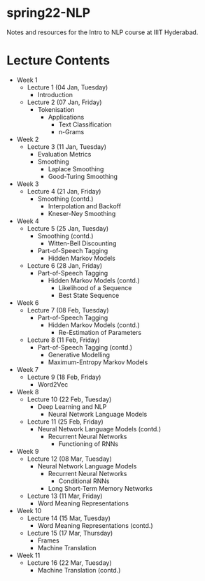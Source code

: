 # spring22-NLP
Notes and resources for the Intro to NLP course at IIIT Hyderabad.

# Lecture Contents
* Week 1
    - Lecture 1 (04 Jan, Tuesday)
        - Introduction
    - Lecture 2 (07 Jan, Friday)
        - Tokenisation
            - Applications
                - Text Classification
                - n-Grams
* Week 2
    - Lecture 3 (11 Jan, Tuesday)
        - Evaluation Metrics
        - Smoothing
            - Laplace Smoothing
            - Good-Turing Smoothing
* Week 3
    - Lecture 4 (21 Jan, Friday)
        - Smoothing (contd.)
            - Interpolation and Backoff
            - Kneser-Ney Smoothing
* Week 4
    - Lecture 5 (25 Jan, Tuesday)
        - Smoothing (contd.)
            - Witten-Bell Discounting
        - Part-of-Speech Tagging
            - Hidden Markov Models
    - Lecture 6 (28 Jan, Friday)
        - Part-of-Speech Tagging
            - Hidden Markov Models (contd.)
                - Likelihood of a Sequence
                - Best State Sequence
* Week 6
    - Lecture 7 (08 Feb, Tuesday)
        - Part-of-Speech Tagging
            - Hidden Markov Models (contd.)
                - Re-Estimation of Parameters
    - Lecture 8 (11 Feb, Friday)
        - Part-of-Speech Tagging (contd.)
            - Generative Modelling
            - Maximum-Entropy Markov Models
* Week 7
    - Lecture 9 (18 Feb, Friday)
        - Word2Vec
* Week 8
    - Lecture 10 (22 Feb, Tuesday)
        - Deep Learning and NLP
            - Neural Network Language Models
    - Lecture 11 (25 Feb, Friday)
        - Neural Network Language Models (contd.)
            - Recurrent Neural Networks
                - Functioning of RNNs
* Week 9
    - Lecture 12 (08 Mar, Tuesday)
        - Neural Network Language Models
            - Recurrent Neural Networks
                - Conditional RNNs
            - Long Short-Term Memory Networks
    - Lecture 13 (11 Mar, Friday)
        - Word Meaning Representations
* Week 10
    - Lecture 14 (15 Mar, Tuesday)
        - Word Meaning Representations (contd.)
    - Lecture 15 (17 Mar, Thursday)
        - Frames
        - Machine Translation
* Week 11
    - Lecture 16 (22 Mar, Tuesday)
        - Machine Translation (contd.)
